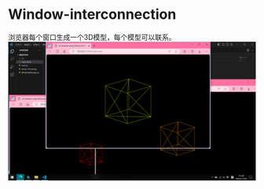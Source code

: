 # Window-interconnection
浏览器每个窗口生成一个3D模型，每个模型可以联系。
![image](https://github.com/Liu-Angle/Window-interconnection/blob/LZJ/1.png)

